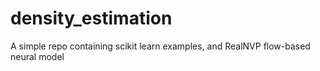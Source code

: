 # density_estimation
A simple repo containing scikit learn examples, and RealNVP flow-based neural model

